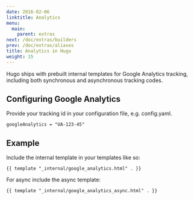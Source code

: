 ```yaml
---
date: 2016-02-06
linktitle: Analytics
menu:
  main:
    parent: extras
next: /doc/extras/builders
prev: /doc/extras/aliases
title: Analytics in Hugo
weight: 15
---
```


Hugo ships with prebuilt internal templates for Google Analytics tracking, including both synchronous and asynchronous tracking codes.

## Configuring Google Analytics

Provide your tracking id in your configuration file, e.g. config.yaml.

    googleAnalytics = "UA-123-45"

## Example

Include the internal template in your templates like so:

    {{ template "_internal/google_analytics.html" . }}

For async include the async template:

    {{ template "_internal/google_analytics_async.html" . }}
